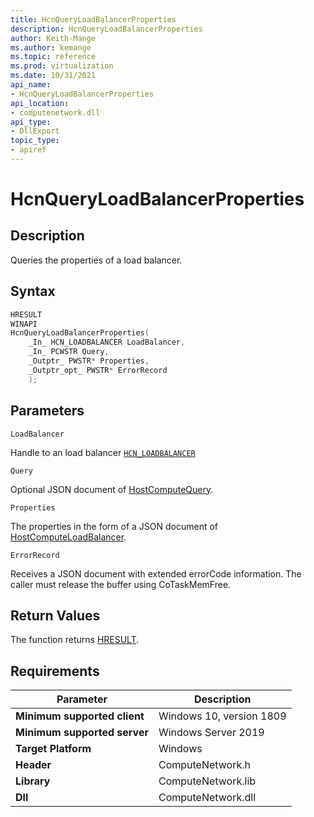 ```yaml
---
title: HcnQueryLoadBalancerProperties
description: HcnQueryLoadBalancerProperties
author: Keith-Mange
ms.author: kemange
ms.topic: reference
ms.prod: virtualization
ms.date: 10/31/2021
api_name:
- HcnQueryLoadBalancerProperties
api_location:
- computenetwork.dll
api_type:
- DllExport
topic_type:
- apiref
---
```

# HcnQueryLoadBalancerProperties

## Description

Queries the properties of a load balancer.

## Syntax

```cpp
HRESULT
WINAPI
HcnQueryLoadBalancerProperties(
    _In_ HCN_LOADBALANCER LoadBalancer,
    _In_ PCWSTR Query,
    _Outptr_ PWSTR* Properties,
    _Outptr_opt_ PWSTR* ErrorRecord
    );
```

## Parameters

`LoadBalancer`

Handle to an load balancer [`HCN_LOADBALANCER`](./HCN_LOADBALANCER.md)

`Query`

Optional JSON document of [HostComputeQuery](./../HNS_Schema.md#HostComputeLoadBalancer).

`Properties`

The properties in the form of a JSON document of [HostComputeLoadBalancer](./../HNS_Schema.md#HostComputeLoadBalancer).

`ErrorRecord`

Receives a JSON document with extended errorCode information. The caller must release the buffer using CoTaskMemFree.

## Return Values

The function returns [HRESULT](./HCNHResult.md).

## Requirements

|Parameter|Description|
|---|---|
| **Minimum supported client** | Windows 10, version 1809 |
| **Minimum supported server** | Windows Server 2019 |
| **Target Platform** | Windows |
| **Header** | ComputeNetwork.h |
| **Library** | ComputeNetwork.lib |
| **Dll** | ComputeNetwork.dll |



